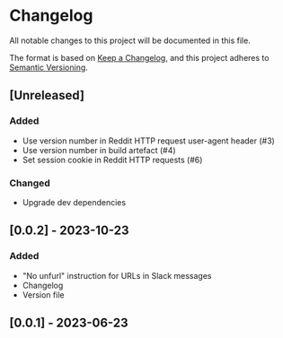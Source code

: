 # Changelog

All notable changes to this project will be documented in this file.

The format is based on [Keep a Changelog](https://keepachangelog.com/en/1.1.0/),
and this project adheres to [Semantic Versioning](https://semver.org/spec/v2.0.0.html).


## [Unreleased]

### Added
- Use version number in Reddit HTTP request user-agent header (#3)
- Use version number in build artefact (#4)
- Set session cookie in Reddit HTTP requests (#6)

### Changed
- Upgrade dev dependencies



## [0.0.2] - 2023-10-23

### Added
- "No unfurl" instruction for URLs in Slack messages
- Changelog
- Version file



## [0.0.1] - 2023-06-23

